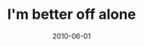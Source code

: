 ---
layout: base.njk
title : 'I&#39;m better off alone' 
view_title : 'I&#39;m better off alone' 
year : '2010' 
date : '2010-06-01' 
img_file : '/drawing/imbetteroffalone.png' 
html_file : 'imbetteroffalone' 
next_html : 'fellbacktoearth.html' 
year_order : '89' 
permalink : "title/{{html_file}}.html"
---